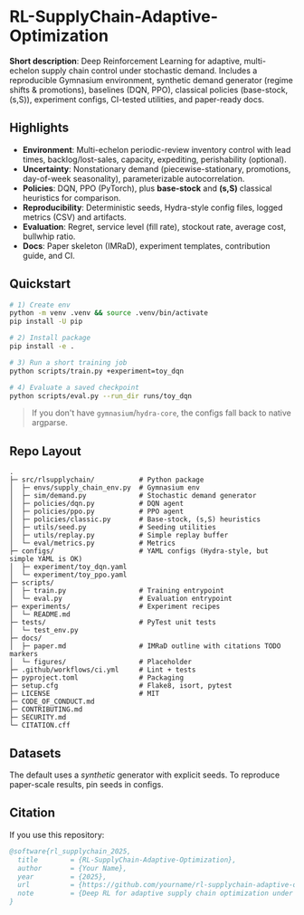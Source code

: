 # RL-SupplyChain-Adaptive-Optimization

**Short description**: Deep Reinforcement Learning for adaptive, multi-echelon supply chain control under stochastic demand. Includes a reproducible Gymnasium environment, synthetic demand generator (regime shifts & promotions), baselines (DQN, PPO), classical policies (base-stock, (s,S)), experiment configs, CI-tested utilities, and paper-ready docs.

## Highlights
- **Environment**: Multi-echelon periodic-review inventory control with lead times, backlog/lost-sales, capacity, expediting, perishability (optional).
- **Uncertainty**: Nonstationary demand (piecewise-stationary, promotions, day-of-week seasonality), parameterizable autocorrelation.
- **Policies**: DQN, PPO (PyTorch), plus **base-stock** and **(s,S)** classical heuristics for comparison.
- **Reproducibility**: Deterministic seeds, Hydra-style config files, logged metrics (CSV) and artifacts.
- **Evaluation**: Regret, service level (fill rate), stockout rate, average cost, bullwhip ratio.
- **Docs**: Paper skeleton (IMRaD), experiment templates, contribution guide, and CI.

## Quickstart
```bash
# 1) Create env
python -m venv .venv && source .venv/bin/activate
pip install -U pip

# 2) Install package
pip install -e .

# 3) Run a short training job
python scripts/train.py +experiment=toy_dqn

# 4) Evaluate a saved checkpoint
python scripts/eval.py --run_dir runs/toy_dqn
```

> If you don't have `gymnasium`/`hydra-core`, the configs fall back to native argparse.

## Repo Layout
```
.
├─ src/rlsupplychain/           # Python package
│  ├─ envs/supply_chain_env.py  # Gymnasium env
│  ├─ sim/demand.py             # Stochastic demand generator
│  ├─ policies/dqn.py           # DQN agent
│  ├─ policies/ppo.py           # PPO agent
│  ├─ policies/classic.py       # Base-stock, (s,S) heuristics
│  ├─ utils/seed.py             # Seeding utilities
│  ├─ utils/replay.py           # Simple replay buffer
│  └─ eval/metrics.py           # Metrics
├─ configs/                     # YAML configs (Hydra-style, but simple YAML is OK)
│  ├─ experiment/toy_dqn.yaml
│  └─ experiment/toy_ppo.yaml
├─ scripts/
│  ├─ train.py                  # Training entrypoint
│  └─ eval.py                   # Evaluation entrypoint
├─ experiments/                 # Experiment recipes
│  └─ README.md
├─ tests/                       # PyTest unit tests
│  └─ test_env.py
├─ docs/
│  ├─ paper.md                  # IMRaD outline with citations TODO markers
│  └─ figures/                  # Placeholder
├─ .github/workflows/ci.yml     # Lint + tests
├─ pyproject.toml               # Packaging
├─ setup.cfg                    # Flake8, isort, pytest
├─ LICENSE                      # MIT
├─ CODE_OF_CONDUCT.md
├─ CONTRIBUTING.md
├─ SECURITY.md
└─ CITATION.cff
```

## Datasets
The default uses a *synthetic* generator with explicit seeds. To reproduce paper-scale results, pin seeds in configs.

## Citation
If you use this repository:
```bibtex
@software{rl_supplychain_2025,
  title        = {RL-SupplyChain-Adaptive-Optimization},
  author       = {Your Name},
  year         = {2025},
  url          = {https://github.com/yourname/rl-supplychain-adaptive-optimization},
  note         = {Deep RL for adaptive supply chain optimization under uncertain demand.}
}
```
